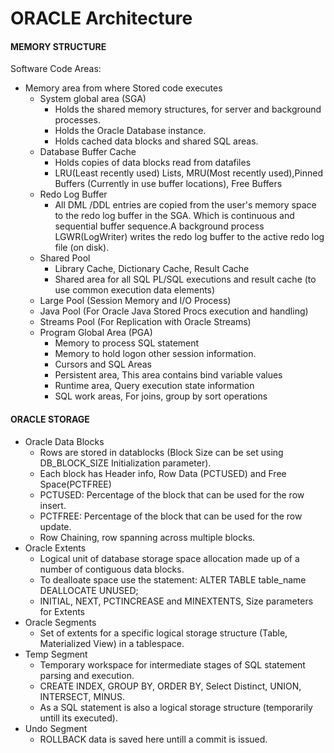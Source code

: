 # ORACLE Architecture

#### MEMORY STRUCTURE
Software Code Areas:  
* Memory area from where Stored code executes  
   * System global area (SGA)  
      * Holds the shared memory structures, for server and background processes.
      * Holds the Oracle Database instance. 
      * Holds cached data blocks and shared SQL areas.
   * Database Buffer Cache
      * Holds copies of data blocks read from datafiles
      * LRU(Least recently used) Lists, MRU(Most recently used),Pinned Buffers (Currently in use buffer locations), Free Buffers
   * Redo Log Buffer
      * All DML /DDL entries are copied from the user's memory space to the redo log buffer in the SGA. Which is continuous and sequential buffer sequence.A background process LGWR(LogWriter) writes the redo log buffer to the active redo log file (on disk).
   * Shared Pool
      * Library Cache, Dictionary Cache, Result Cache
      * Shared area for all SQL PL/SQL executions and result cache (to use common execution data elements)
   * Large Pool (Session Memory  and I/O Process)
   * Java Pool  (For Oracle Java Stored Procs execution and handling)
   * Streams Pool (For Replication with Oracle Streams)   
   * Program Global Area (PGA)   
      * Memory to process SQL statement
      * Memory to hold logon other session information.
      * Cursors and SQL Areas
      * Persistent area, This area contains bind variable values
      * Runtime area, Query execution state information
      * SQL work areas, For joins, group by sort operations
    
#### ORACLE STORAGE
   * Oracle Data Blocks  
      * Rows are stored in datablocks (Block Size can be set using DB_BLOCK_SIZE Initialization parameter).
      * Each block has Header info, Row Data (PCTUSED) and Free Space(PCTFREE)
      * PCTUSED: Percentage of the block that can be used for the row insert.
      * PCTFREE: Percentage of the block that can be used for the row update.
      * Row Chaining, row spanning across multiple blocks.      
   * Oracle Extents
      * Logical unit of database storage space allocation made up of a number of contiguous data blocks.
      * To dealloate space use the statement: ALTER TABLE table_name DEALLOCATE UNUSED;
      * INITIAL, NEXT, PCTINCREASE and MINEXTENTS, Size parameters for Extents
   * Oracle Segments
      * Set of extents for a specific logical storage structure (Table, Materialized View) in a tablespace.
   * Temp Segment
      * Temporary workspace for intermediate stages of SQL statement parsing and execution.
      * CREATE INDEX, GROUP BY, ORDER BY, Select Distinct, UNION, INTERSECT, MINUS.
      * As a SQL statement is also a logical storage structure (temporarily untill its executed).
   * Undo Segment
      * ROLLBACK data is saved here untill a commit is issued.

